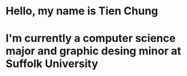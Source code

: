 # Hello, my name is Tien Chung
# I'm currently a computer science major and graphic desing minor at Suffolk University 